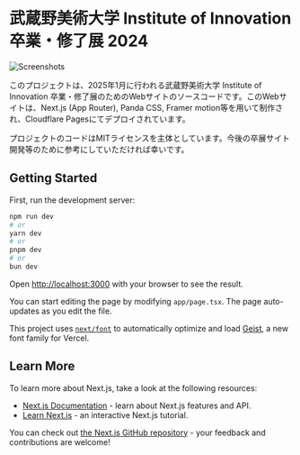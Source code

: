 # 武蔵野美術大学 Institute of Innovation 卒業・修了展 2024

![Screenshots](https://github.com/user-attachments/assets/5c007379-998e-4bad-b9d9-20ab3d16418f)

このプロジェクトは、2025年1月に行われる武蔵野美術大学 Institute of Innovation 卒業・修了展のためのWebサイトのソースコードです。このWebサイトは、Next.js (App Router), Panda CSS, Framer motion等を用いて制作され、Cloudflare Pagesにてデプロイされています。

プロジェクトのコードはMITライセンスを主体としています。今後の卒展サイト開発等のために参考にしていただければ幸いです。

## Getting Started

First, run the development server:

```bash
npm run dev
# or
yarn dev
# or
pnpm dev
# or
bun dev
```

Open [http://localhost:3000](http://localhost:3000) with your browser to see the result.

You can start editing the page by modifying `app/page.tsx`. The page auto-updates as you edit the file.

This project uses [`next/font`](https://nextjs.org/docs/app/building-your-application/optimizing/fonts) to automatically optimize and load [Geist](https://vercel.com/font), a new font family for Vercel.

## Learn More

To learn more about Next.js, take a look at the following resources:

- [Next.js Documentation](https://nextjs.org/docs) - learn about Next.js features and API.
- [Learn Next.js](https://nextjs.org/learn) - an interactive Next.js tutorial.

You can check out [the Next.js GitHub repository](https://github.com/vercel/next.js) - your feedback and contributions are welcome!
